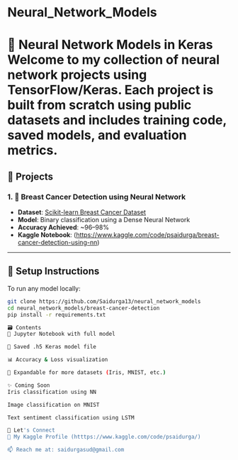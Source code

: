 # Neural_Network_Models
# 🧠 Neural Network Models in Keras  Welcome to my collection of neural network projects using TensorFlow/Keras. Each project is built from scratch using public datasets and includes training code, saved models, and evaluation metrics.

## 📌 Projects

### 1. 🔬 Breast Cancer Detection using Neural Network
- **Dataset**: [Scikit-learn Breast Cancer Dataset](https://scikit-learn.org/stable/modules/generated/sklearn.datasets.load_breast_cancer.html)
- **Model**: Binary classification using a Dense Neural Network
- **Accuracy Achieved**: ~96–98%
- **Kaggle Notebook**: (https://www.kaggle.com/code/psaidurga/breast-cancer-detection-using-nn)

---

## 🔧 Setup Instructions

To run any model locally:

```bash
git clone https://github.com/Saidurga13/neural_network_models
cd neural_network_models/breast-cancer-detection
pip install -r requirements.txt

🗃️ Contents
📓 Jupyter Notebook with full model

🧠 Saved .h5 Keras model file

📊 Accuracy & Loss visualization

📁 Expandable for more datasets (Iris, MNIST, etc.)

✨ Coming Soon
Iris classification using NN

Image classification on MNIST

Text sentiment classification using LSTM

🤝 Let's Connect
🔗 My Kaggle Profile (htttps://www.kaggle.com/code/psaidurga/)

📫 Reach me at: saidurgasud@gmail.com
